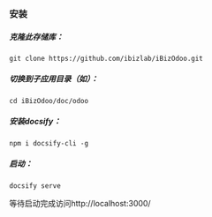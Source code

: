 ### 安装
##### 克隆此存储库：

```
git clone https://github.com/ibizlab/iBizOdoo.git
```

##### 切换到子应用目录（如）：

```
cd iBizOdoo/doc/odoo
```

##### 安装docsify：

```
npm i docsify-cli -g
```

##### 启动：

```
docsify serve
```

等待启动完成访问http://localhost:3000/
